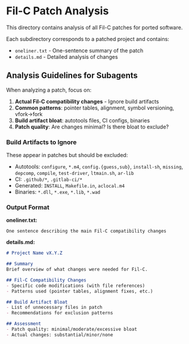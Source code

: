 # Fil-C Patch Analysis

This directory contains analysis of all Fil-C patches for ported software.

Each subdirectory corresponds to a patched project and contains:
- `oneliner.txt` - One-sentence summary of the patch
- `details.md` - Detailed analysis of changes

## Analysis Guidelines for Subagents

When analyzing a patch, focus on:

1. **Actual Fil-C compatibility changes** - Ignore build artifacts
2. **Common patterns**: pointer tables, alignment, symbol versioning, vfork→fork
3. **Build artifact bloat**: autotools files, CI configs, binaries
4. **Patch quality**: Are changes minimal? Is there bloat to exclude?

### Build Artifacts to Ignore

These appear in patches but should be excluded:
- Autotools: `configure`, `*.m4`, `config.{guess,sub}`, `install-sh`, `missing`, `depcomp`, `compile`, `test-driver`, `ltmain.sh`, `ar-lib`
- CI: `.github/*`, `.gitlab-ci/*`
- Generated: `INSTALL`, `Makefile.in`, `aclocal.m4`
- Binaries: `*.dll`, `*.exe`, `*.lib`, `*.wad`

### Output Format

**oneliner.txt:**
```
One sentence describing the main Fil-C compatibility changes
```

**details.md:**
```markdown
# Project Name vX.Y.Z

## Summary
Brief overview of what changes were needed for Fil-C.

## Fil-C Compatibility Changes
- Specific code modifications (with file references)
- Patterns used (pointer tables, alignment fixes, etc.)

## Build Artifact Bloat
- List of unnecessary files in patch
- Recommendations for exclusion patterns

## Assessment
- Patch quality: minimal/moderate/excessive bloat
- Actual changes: substantial/minor/none
```
